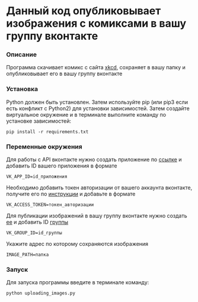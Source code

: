 # Данный код опубликовывает изображения с комиксами в вашу группу вконтакте

### Описание

Программа скачивает комикс с сайта [xkcd](https://xkcd.com/json.html), сохраняет в вашу папку и опубликовывает его в вашу группу вконтакте

### Установка

Python должен быть установлен. Затем используйте pip (или pip3 если есть конфликт с Python2) для установки зависимостей. Затем создайте виртуальное окружение и в терминале выполните команду по установке зависимостей:

```
pip install -r requirements.txt
```

### Переменные окружения

Для работы с API вконтакте нужно создать приложение по [ссылке](https://vk.com/editapp?act=create) и добавить ID вашего приложения в формате

`VK_APP_ID=id_приложения`

Необходимо добавить токен авторизации от вашего аккаунта вконтакте, получите его по [инструкции](https://vkhost.github.io/) и добавьте в формате

`VK_ACCESS_TOKEN=токен_авторизации`

Для публикации изображений в вашу группу вконтакте нужно создать [ее](https://vk.com/groups?w=groups_create) и добавить ID [группы](https://regvk.com/id/)

`VK_GROUP_ID=id_группы`

Укажите адрес по которому сохраняются изображения

`IMAGE_PATH=папка`

### Запуск

Для запуска программы введите в терминале команду:

```
python uploading_images.py
```



